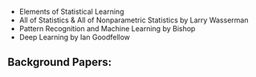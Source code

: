 - Elements of Statistical Learning
- All of Statistics & All of Nonparametric Statistics by Larry Wasserman
- Pattern Recognition and Machine Learning by Bishop
- Deep Learning by Ian Goodfellow


Background Papers: 
- 
